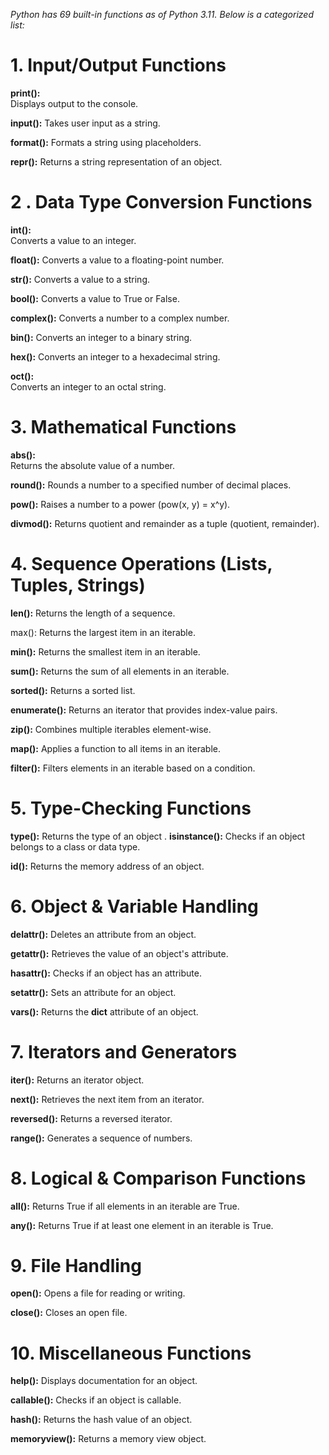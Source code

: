 *Python has 69 built-in functions as of Python 3.11. Below is a categorized list:*

# 1. **Input/Output Functions**

**print():**	
Displays output to the console.

**input():**
Takes user input as a string.

**format():**
Formats a string using placeholders.

**repr():**
Returns a string representation of an object.


# 2 . **Data Type Conversion Functions**

**int():**	
Converts a value to an integer.

**float():**
Converts a value to a floating-point number.

**str():**
Converts a value to a string.

**bool():**
Converts a value to True or False.

**complex():**
Converts a number to a complex number.

**bin():**
Converts an integer to a binary string.

**hex():**
Converts an integer to a hexadecimal string.

**oct():**	
Converts an integer to an octal string.

# 3. **Mathematical Functions**

**abs():**	
Returns the absolute value of a number.

**round():**
Rounds a number to a specified number of decimal places.

**pow():**
Raises a number to a power (pow(x, y) = x^y).

**divmod():**
Returns quotient and remainder as a tuple (quotient, remainder).

# 4. **Sequence Operations (Lists, Tuples, Strings)**

**len():**
Returns the length of a sequence.

max():
Returns the largest item in an iterable.

**min():**
Returns the smallest item in an iterable.

**sum():**
Returns the sum of all elements in an iterable.

**sorted():**
Returns a sorted list.

**enumerate():**
Returns an iterator that provides index-value pairs.

**zip():**
Combines multiple iterables element-wise.

**map():**
Applies a function to all items in an iterable.

**filter():**
Filters elements in an iterable based on a condition.

# 5. **Type-Checking Functions**

**type():**
Returns the type of an object
.
**isinstance():**
Checks if an object belongs to a class or data type.

**id():**
Returns the memory address of an object.


# 6. **Object & Variable Handling**

**delattr():**
Deletes an attribute from an object.

**getattr():**
Retrieves the value of an object's attribute.

**hasattr():**
Checks if an object has an attribute.

**setattr():**
Sets an attribute for an object.

**vars():**
Returns the __dict__ attribute of an object.


# 7. **Iterators and Generators**

**iter():**
Returns an iterator object.

**next():**
Retrieves the next item from an iterator.

**reversed():**
Returns a reversed iterator.

**range():**
Generates a sequence of numbers.


# 8. **Logical & Comparison Functions**

**all():**
Returns True if all elements in an iterable are True.

**any():**
Returns True if at least one element in an iterable is True.


# 9. **File Handling**

**open():**
Opens a file for reading or writing.

**close():**
Closes an open file.


# 10. **Miscellaneous Functions**

**help():**
Displays documentation for an object.

**callable():**
Checks if an object is callable.

**hash():**
Returns the hash value of an object.

**memoryview():**
Returns a memory view object.
